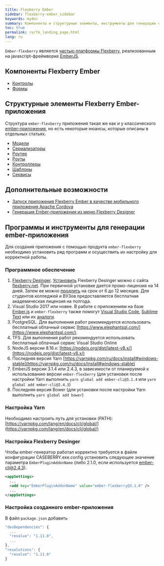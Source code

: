 ```yaml
---
title: Flexberry Ember
sidebar: flexberry-ember_sidebar
keywords: mydoc
summary: Компоненты и структурные элементы, инструменты для генерации ember-приложения
toc: true
permalink: ru/fe_landing_page.html
lang: ru
---
```


`Ember-flexberry` является [частью платформы Flexberry](http://flexberry.ru), реализованным на javascript-фреймворке [EmberJS](http://emberjs.com/).

## Компоненты Flexberry Ember

* [Контролы](ef_controls.html)
* [Формы](ef_forms.html)

## Структурные элементы Flexberry Ember-приложения

Структура `ember-flexberry` приложения такая же как и у классического [ember-приложения](https://guides.emberjs.com/v2.0.0/getting-started/core-concepts/), но есть некоторые нюансы, которые описаны в отдельных статьях.

* [Модели](efd_model.html)
* [Сериализаторы](efd_serializer.html)
* [Роутер](ef_router.html)
* [Роуты](ef_route.html)
* [Контроллеры](ef_controller.html)
* [Шаблоны](ef_template.html)
* [Сервисы](ef_service.html)

## Дополнительные возможности

* [Запуск приложения Flexberry Ember в качестве мобильного приложения Apache Cordova](ef_cordova.html)
* [Генерация Ember-приложения из меню Flexberry Designer](ef_generator.html)

## Программы и инструменты для генерации ember-приложения

Для создания приложения с помощью продукта `ember-flexberry` необходимо установить ряд программ и осуществить их настройку для корректной работы.

### Программное обеспечение

1. [Flexberry Desinger](https://flexberry.github.io/ru/fd_flexberry-designer.html). [Установить](https://flexberry.github.io/ru/fd_install.html) Flexberry Desinger можно с сайта [flexberry.net](https://flexberry.net/). При первичной установке дается промо-лицензия на 14 дней. Затем ее можно [продлить](https://designer.flexberry.net/#/download-win-app) на срок от 6 до 12 месяцев. Для студентов колледжей и ВУЗов предоставляется бесплатная академическая лицензия на полгода.
2. Visual Studio 2017 или новее. В работе с приложениям на базе [Ember.js](https://emberjs.com/) и `ember-flexberry` также помогут [Visual Studio Code](https://code.visualstudio.com/), [Sublime Text](http://www.sublimetext.com/) или их [аналоги](https://jpnsoft.ru/visual-studio-code/).
3. PostgreSQL. Для выполнения работ рекомендуется использовать бесплатный облачный сервис [https://www.elephantsql.com/](https://www.elephantsql.com/).
4. TFS. Для выполнения работ рекомендуется использовать бесплатный облачный сервис Visual Studio Online
5. NodeJS версии 8.16.x: [https://nodejs.org/dist/latest-v8.x/](https://nodejs.org/dist/latest-v8.x/)
6. Последняя версия Yarn [https://yarnpkg.com/ru/docs/install#windows-stable](https://yarnpkg.com/ru/docs/install#windows-stable)
7. EmberJS версии 3.1.4 или 2.4.3, в зависимости от планируемой к использованию версии `ember-flexberry` (для установки после настройки Yarn выполнить `yarn global add ember-cli@3.1.4` или `yarn global add ember-cli@2.4.3`)
8. Последняя версия Bower (для установки после настройки Yarn выполнить `yarn global add bower`)

### Настройка Yarn

Необходимо настроить путь для установки (PATH): [https://yarnpkg.com/lang/en/docs/cli/global/](https://yarnpkg.com/lang/en/docs/cli/global/)

### Настройка Flexberry Desinger

Чтобы ember-генератор работал корректно требуется в файле конфигурации CASEBERRY.exe.config установить следующее значение параметра `EmberPluginAddonName` (либо 2.1.0, если используется ember-cli@2.4.3).

```xml
<appSettings>
  ...
  <add key="EmberPluginAddonName" value="ember-flexberry@3.1.0" />
  ...
</appSettings>
```

### Настройка созданного ember-приложения

В файл `package.json` добавить

```javascript
"devDependencies": {
  ...
  "resolve": "1.11.0",
  ...
},
"resolutions": {
  "resolve": "1.11.0"
}
```
